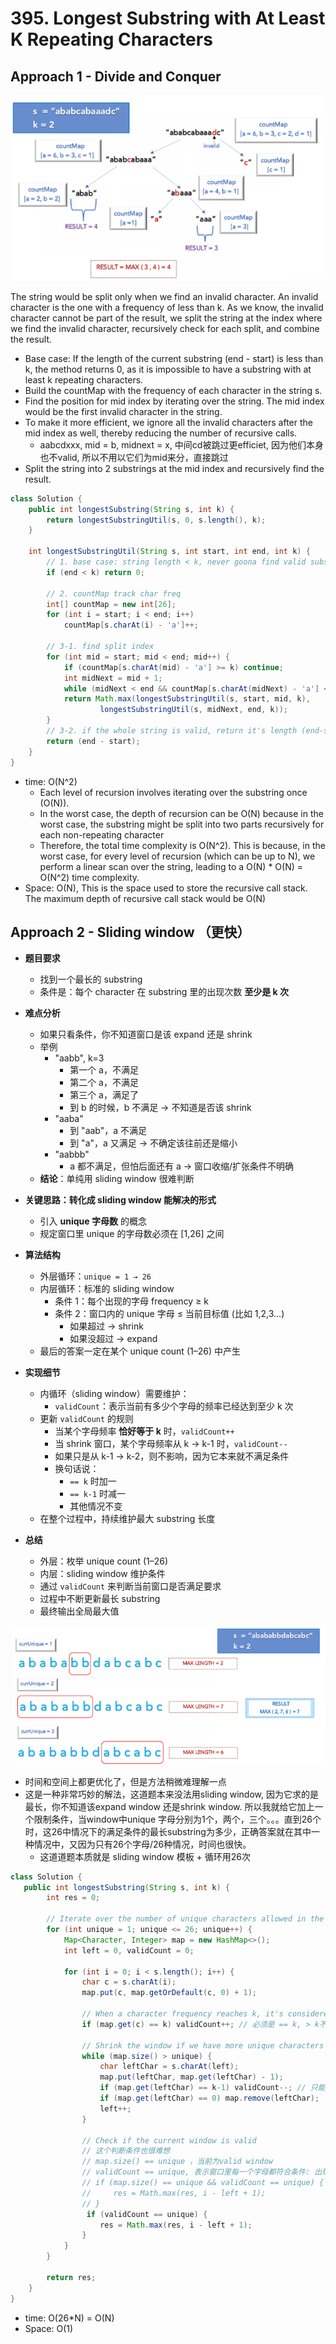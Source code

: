 # 395. Longest Substring with At Least K Repeating Characters

## Approach 1 - Divide and Conquer

![alt text](image-12.png)

The string would be split only when we find an invalid character. An invalid character is the one with a frequency of less than k. As we know, the invalid character cannot be part of the result, we split the string at the index where we find the invalid character, recursively check for each split, and combine the result.
- Base case: If the length of the current substring (end - start) is less than k, the method returns 0, as it is impossible to have a substring with at least k repeating characters.
- Build the countMap with the frequency of each character in the string s.
- Find the position for mid index by iterating over the string. The mid index would be the first invalid character in the string.
- To make it more efficient, we ignore all the invalid characters after the mid index as well, thereby reducing the number of recursive calls.
    - aabcdxxx, mid = b, midnext = x, 中间cd被跳过更efficiet, 因为他们本身也不valid, 所以不用以它们为mid来分，直接跳过
- Split the string into 2 substrings at the mid index and recursively find the result.

```java
class Solution {
    public int longestSubstring(String s, int k) {
        return longestSubstringUtil(s, 0, s.length(), k);
    }

    int longestSubstringUtil(String s, int start, int end, int k) {
        // 1. base case: string length < k, never goona find valid substring
        if (end < k) return 0;
        
        // 2. countMap track char freq
        int[] countMap = new int[26];
        for (int i = start; i < end; i++)
            countMap[s.charAt(i) - 'a']++;
        
        // 3-1. find split index 
        for (int mid = start; mid < end; mid++) {
            if (countMap[s.charAt(mid) - 'a'] >= k) continue;
            int midNext = mid + 1;
            while (midNext < end && countMap[s.charAt(midNext) - 'a'] < k) midNext++;
            return Math.max(longestSubstringUtil(s, start, mid, k),
                    longestSubstringUtil(s, midNext, end, k));
        }
        // 3-2. if the whole string is valid, return it's length (end-start)
        return (end - start);
    }
}
```
- time: O(N^2)
    - Each level of recursion involves iterating over the substring once (O(N)).
    - In the worst case, the depth of recursion can be O(N) because in the worst case, the substring might be split into two parts recursively for each non-repeating character
    - Therefore, the total time complexity is O(N^2). This is because, in the worst case, for every level of recursion (which can be up to N), we perform a linear scan over the string, leading to a O(N) * O(N) = O(N^2) time complexity.
- Space: O(N), This is the space used to store the recursive call stack. The maximum depth of recursive call stack would be O(N)


## Approach 2 - Sliding window （更快）

- **题目要求**
  - 找到一个最长的 substring
  - 条件是：每个 character 在 substring 里的出现次数 **至少是 k 次**

- **难点分析**
  - 如果只看条件，你不知道窗口是该 expand 还是 shrink
  - 举例
    - "aabb", k=3
      - 第一个 a，不满足
      - 第二个 a，不满足
      - 第三个 a，满足了
      - 到 b 的时候，b 不满足 → 不知道是否该 shrink
    - "aaba"
      - 到 "aab"，a 不满足
      - 到 "a"，a 又满足 → 不确定该往前还是缩小
    - "aabbb"
      - a 都不满足，但怕后面还有 a → 窗口收缩/扩张条件不明确
  - **结论**：单纯用 sliding window 很难判断

- **关键思路：转化成 sliding window 能解决的形式**
  - 引入 **unique 字母数** 的概念
  - 规定窗口里 unique 的字母数必须在 [1,26] 之间

- **算法结构**
  - 外层循环：`unique = 1 → 26`
  - 内层循环：标准的 sliding window
    - 条件 1：每个出现的字母 frequency ≥ k
    - 条件 2：窗口内的 unique 字母 ≤ 当前目标值 (比如 1,2,3…)
      - 如果超过 → shrink
      - 如果没超过 → expand
  - 最后的答案一定在某个 unique count (1–26) 中产生

- **实现细节**
  - 内循环（sliding window）需要维护：
    - `validCount`：表示当前有多少个字母的频率已经达到至少 k 次
  - 更新 `validCount` 的规则
    - 当某个字母频率 **恰好等于 k** 时，`validCount++`
    - 当 shrink 窗口，某个字母频率从 k → k-1 时，`validCount--`
    - 如果只是从 k-1 → k-2，则不影响，因为它本来就不满足条件
    - 换句话说：
      - `== k` 时加一
      - `== k-1` 时减一
      - 其他情况不变
  - 在整个过程中，持续维护最大 substring 长度

- **总结**
  - 外层：枚举 unique count (1–26)
  - 内层：sliding window 维护条件
  - 通过 `validCount` 来判断当前窗口是否满足要求
  - 过程中不断更新最长 substring
  - 最终输出全局最大值


![alt text](image-13.png)

- 时间和空间上都更优化了，但是方法稍微难理解一点
- 这是一种非常巧妙的解法，这道题本来没法用sliding window, 因为它求的是最长，你不知道该expand window 还是shrink window. 所以我就给它加上一个限制条件，当window中unique 字母分别为1个，两个，三个。。。直到26个时，这26中情况下的满足条件的最长substring为多少，正确答案就在其中一种情况中，又因为只有26个字母/26种情况，时间也很快。
    - 这道道题本质就是 sliding window 模板 + 循环用26次

```java
class Solution {
   public int longestSubstring(String s, int k) {
        int res = 0;
        
        // Iterate over the number of unique characters allowed in the substring
        for (int unique = 1; unique <= 26; unique++) {
            Map<Character, Integer> map = new HashMap<>();
            int left = 0, validCount = 0;

            for (int i = 0; i < s.length(); i++) {
                char c = s.charAt(i);
                map.put(c, map.getOrDefault(c, 0) + 1);
                
                // When a character frequency reaches k, it's considered valid
                if (map.get(c) == k) validCount++; // 必须是 == k, > k不能incrase validCount, 比如 k= 2, window里出现第三个a, validcount 不能增加

                // Shrink the window if we have more unique characters than allowed
                while (map.size() > unique) {
                    char leftChar = s.charAt(left);
                    map.put(leftChar, map.get(leftChar) - 1);
                    if (map.get(leftChar) == k-1) validCount--; // 只能是k-1,表示减少之前是k,是从valid 变成 invalid。 <k 不行，a freq =2, k=3, a从2变成1，<k, 但是a从来都不在validcount里面，validcount不能减少
                    if (map.get(leftChar) == 0) map.remove(leftChar);
                    left++;
                }

                // Check if the current window is valid
                // 这个判断条件也很难想
                // map.size() == unique ，当前为valid window
                // validCount == unique, 表示窗口里每一个字母都符合条件: 出现次数>=k
                // if (map.size() == unique && validCount == unique) {
                //     res = Math.max(res, i - left + 1);
                // }
                 if (validCount == unique) {
                    res = Math.max(res, i - left + 1);
                }
            }
        }
        
        return res;
    }
}
```
- time: O(26*N) = O(N)
- Space: O(1)